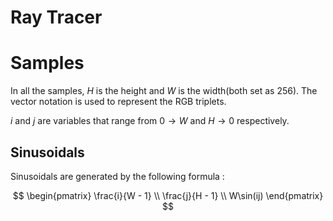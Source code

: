 # Ray Tracer

# Samples

In all the samples, $H$ is the height and $W$ is the width(both set as $256$). The vector notation is used to represent the RGB triplets.

$i$ and $j$ are variables that range from $0 \to W$ and $H \to 0$ respectively. 

## Sinusoidals

Sinusoidals are generated by the following formula : 

$$
    \begin{pmatrix}
    \frac{i}{W - 1} \\
    \frac{j}{H - 1} \\ 
    W\sin(ij)
    \end{pmatrix}
$$